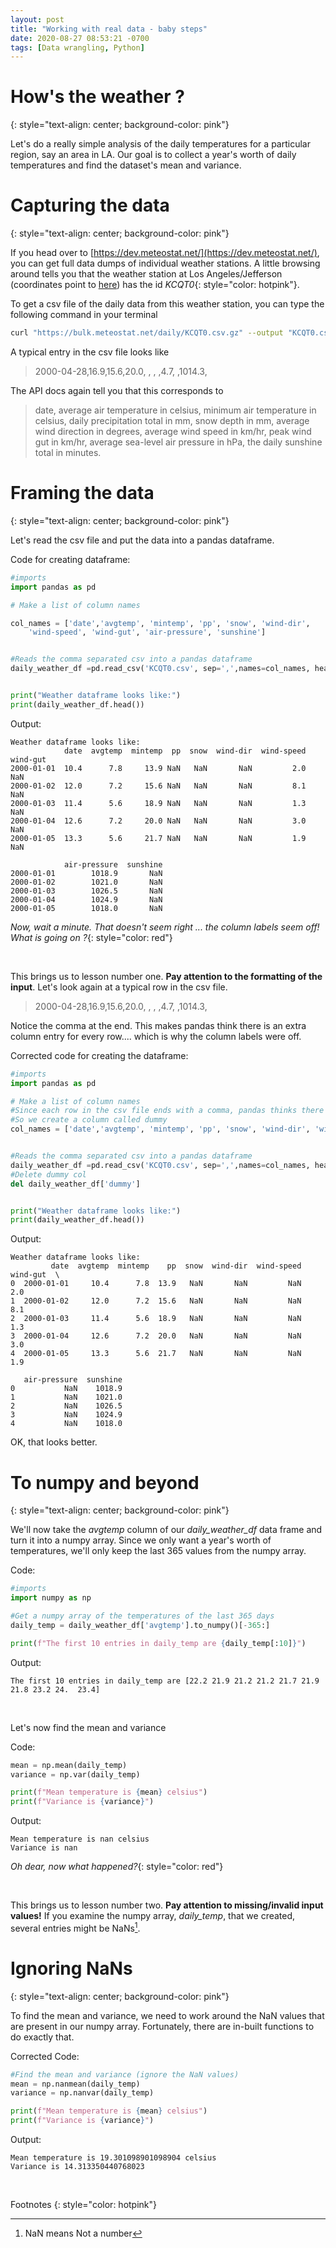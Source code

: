 ```yaml
---
layout: post
title: "Working with real data - baby steps"
date: 2020-08-27 08:53:21 -0700
tags: [Data wrangling, Python]
---
```


# How's the weather ?
{: style="text-align: center; background-color: pink"}

Let's do a really simple analysis of the daily temperatures for a particular region, say an area in LA. Our goal is to collect a year's worth of daily temperatures and find the dataset's mean and variance.


# Capturing the data
{: style="text-align: center; background-color: pink"}


If you head over to [https://dev.meteostat.net/](https://dev.meteostat.net/), you can get full data dumps of individual weather stations. A little browsing around tells you that the weather station at Los Angeles/Jefferson (coordinates point to [here](https://www.google.com/maps/place/34%C2%B001'00.1%22N+118%C2%B016'59.9%22W/@34.0167044,-118.3008095,14z/data=!4m5!3m4!1s0x0:0x0!8m2!3d34.0167!4d-118.2833)) has the id *KCQT0*{: style="color: hotpink"}.


To get a csv file of the daily data from this weather station, you can type the following command in your terminal


~~~ bash
curl "https://bulk.meteostat.net/daily/KCQT0.csv.gz" --output "KCQT0.csv.gz"
~~~


A typical entry in the csv file looks like

> 2000-04-28,16.9,15.6,20.0, , , ,4.7, ,1014.3,

The API docs again tell you that this corresponds to

> date, average air temperature in celsius, minimum air temperature in celsius, daily precipitation total in mm, snow depth in mm, average wind direction in degrees, average wind speed in km/hr, peak wind gut in km/hr, average sea-level air pressure in hPa, the daily sunshine total in minutes.


# Framing the data
{: style="text-align: center; background-color: pink"}

Let's read the csv file and put the data into a pandas dataframe. 


Code for creating dataframe:

~~~ python
#imports 
import pandas as pd

# Make a list of column names 

col_names = ['date','avgtemp', 'mintemp', 'pp', 'snow', 'wind-dir', 
	'wind-speed', 'wind-gut', 'air-pressure', 'sunshine']


#Reads the comma separated csv into a pandas dataframe
daily_weather_df =pd.read_csv('KCQT0.csv', sep=',',names=col_names, header = None)


print("Weather dataframe looks like:")
print(daily_weather_df.head())
~~~
 
Output:


    Weather dataframe looks like:
                date  avgtemp  mintemp  pp  snow  wind-dir  wind-speed  wind-gut  
    2000-01-01  10.4      7.8     13.9 NaN   NaN       NaN         2.0       NaN   
    2000-01-02  12.0      7.2     15.6 NaN   NaN       NaN         8.1       NaN   
    2000-01-03  11.4      5.6     18.9 NaN   NaN       NaN         1.3       NaN   
    2000-01-04  12.6      7.2     20.0 NaN   NaN       NaN         3.0       NaN   
    2000-01-05  13.3      5.6     21.7 NaN   NaN       NaN         1.9       NaN   
    
                air-pressure  sunshine  
    2000-01-01        1018.9       NaN  
    2000-01-02        1021.0       NaN  
    2000-01-03        1026.5       NaN  
    2000-01-04        1024.9       NaN  
    2000-01-05        1018.0       NaN  



*Now, wait a minute. That doesn't seem right ... the column labels seem off! What is going on ?*{: style="color: red"}

&nbsp;

This brings us to lesson number one. __Pay attention to the formatting of the input__. Let's look again at a typical row in the csv file.

> 2000-04-28,16.9,15.6,20.0, , , ,4.7, ,1014.3,

Notice the comma at the end. This makes pandas think there is an extra column entry for every row.... which is why the column labels were off.

Corrected code for creating the dataframe:
~~~python
#imports
import pandas as pd

# Make a list of column names 
#Since each row in the csv file ends with a comma, pandas thinks there is a col entry there.
#So we create a column called dummy
col_names = ['date','avgtemp', 'mintemp', 'pp', 'snow', 'wind-dir', 'wind-speed', 'wind-gut', 'air-pressure', 'sunshine', 'dummy']


#Reads the comma separated csv into a pandas dataframe
daily_weather_df =pd.read_csv('KCQT0.csv', sep=',',names=col_names, header = None)
#Delete dummy col
del daily_weather_df['dummy']


print("Weather dataframe looks like:")
print(daily_weather_df.head())
~~~

Output:

    Weather dataframe looks like:
             date  avgtemp  mintemp    pp  snow  wind-dir  wind-speed  wind-gut  \
    0  2000-01-01     10.4      7.8  13.9   NaN       NaN         NaN       2.0   
    1  2000-01-02     12.0      7.2  15.6   NaN       NaN         NaN       8.1   
    2  2000-01-03     11.4      5.6  18.9   NaN       NaN         NaN       1.3   
    3  2000-01-04     12.6      7.2  20.0   NaN       NaN         NaN       3.0   
    4  2000-01-05     13.3      5.6  21.7   NaN       NaN         NaN       1.9   
    
       air-pressure  sunshine  
    0           NaN    1018.9  
    1           NaN    1021.0  
    2           NaN    1026.5  
    3           NaN    1024.9  
    4           NaN    1018.0  



OK, that looks better.


# To numpy and beyond
{: style="text-align: center; background-color: pink"}

We'll now take the _avgtemp_ column of our *daily_weather_df* data frame and turn it into a numpy array. Since we only want a year's worth of temperatures, we'll only keep the last 365 values from the numpy array.

Code:
~~~python
#imports
import numpy as np

#Get a numpy array of the temperatures of the last 365 days
daily_temp = daily_weather_df['avgtemp'].to_numpy()[-365:]

print(f"The first 10 entries in daily_temp are {daily_temp[:10]}")
~~~

Output:

    The first 10 entries in daily_temp are [22.2 21.9 21.2 21.2 21.7 21.9 21.8 23.2 24.  23.4]


&nbsp;

Let's now find the mean and variance

Code:

~~~python
mean = np.mean(daily_temp)
variance = np.var(daily_temp)

print(f"Mean temperature is {mean} celsius")
print(f"Variance is {variance}")
~~~

Output:

    Mean temperature is nan celsius
    Variance is nan


*Oh dear, now what happened?*{: style="color: red"}

&nbsp;

This brings us to lesson number two. __Pay attention to missing/invalid input values!__ If you examine the numpy array, *daily_temp*, that we created, several entries might be NaNs[^1].
&nbsp;

# Ignoring NaNs
{: style="text-align: center; background-color: pink"}


To find the mean and variance, we need to work around the NaN values that are present in our numpy array. Fortunately, there are in-built functions to do exactly that.

Corrected Code:

~~~python
#Find the mean and variance (ignore the NaN values)
mean = np.nanmean(daily_temp)
variance = np.nanvar(daily_temp)

print(f"Mean temperature is {mean} celsius")
print(f"Variance is {variance}")
~~~

Output:

    Mean temperature is 19.301098901098904 celsius
    Variance is 14.313350440768023


    

&nbsp;


Footnotes
{: style="color: hotpink"}

[^1]: NaN means Not a number






  
  
  
 
















  


